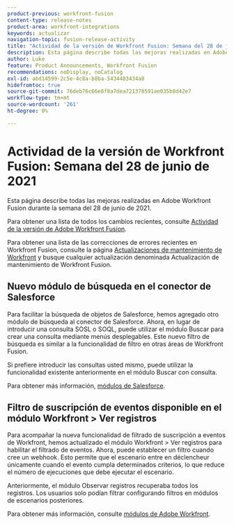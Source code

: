 ```yaml
---
product-previous: workfront-fusion
content-type: release-notes
product-area: workfront-integrations
keywords: actualizar
navigation-topic: fusion-release-activity
title: "Actividad de la versión de Workfront Fusion: Semana del 28 de junio de 2021"
description: Esta página describe todas las mejoras realizadas en Adobe Workfront Fusion durante la semana del 28 de junio de 2021.
author: Luke
feature: Product Announcements, Workfront Fusion
recommendations: noDisplay, noCatalog
exl-id: abd14599-2c5e-4c8a-b8ba-5434483434a8
hidefromtoc: true
source-git-commit: 76deb76c66e8f8a7dea721378591ae035b8d42e7
workflow-type: tm+mt
source-wordcount: '261'
ht-degree: 0%

---
```


# Actividad de la versión de Workfront Fusion: Semana del 28 de junio de 2021

Esta página describe todas las mejoras realizadas en Adobe Workfront Fusion durante la semana del 28 de junio de 2021.

Para obtener una lista de todos los cambios recientes, consulte [Actividad de la versión de Adobe Workfront Fusion](../../../product-announcements/product-releases/fusion-release-activity/fusion-release-activity.md).

Para obtener una lista de las correcciones de errores recientes en Workfront Fusion, consulte la página [Actualizaciones de mantenimiento de Workfront](https://experienceleague.adobe.com/docs/workfront-known-issues/releases/current-updates.html) y busque cualquier actualización denominada Actualización de mantenimiento de Workfront Fusion.

## Nuevo módulo de búsqueda en el conector de Salesforce

Para facilitar la búsqueda de objetos de Salesforce, hemos agregado otro módulo de búsqueda al conector de Salesforce. Ahora, en lugar de introducir una consulta SOSL o SOQL, puede utilizar el módulo Buscar para crear una consulta mediante menús desplegables. Este nuevo filtro de búsqueda es similar a la funcionalidad de filtro en otras áreas de Workfront Fusion.

Si prefiere introducir las consultas usted mismo, puede utilizar la funcionalidad existente anteriormente en el módulo Buscar con consulta.

Para obtener más información, [módulos de Salesforce](../../../workfront-fusion/apps-and-their-modules/salesforce-modules.md).

## Filtro de suscripción de eventos disponible en el módulo Workfront > Ver registros

Para acompañar la nueva funcionalidad de filtrado de suscripción a eventos de Workfront, hemos actualizado el módulo Workfront > Ver registros para habilitar el filtrado de eventos. Ahora, puede establecer un filtro cuando cree un webhook. Esto permite que el escenario entre en déclencheur únicamente cuando el evento cumpla determinados criterios, lo que reduce el número de ejecuciones que debe ejecutar el escenario.

Anteriormente, el módulo Observar registros recuperaba todos los registros. Los usuarios solo podían filtrar configurando filtros en módulos de escenarios posteriores.

Para obtener más información, consulte [módulos de Adobe Workfront](../../../workfront-fusion/apps-and-their-modules/workfront-modules.md).
